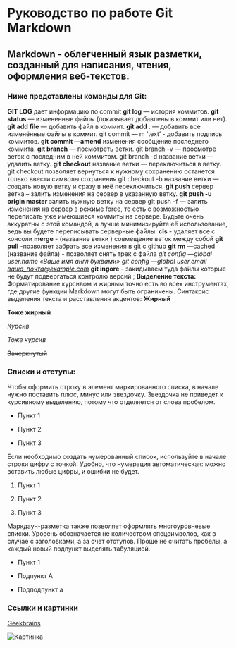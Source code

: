 # Руководство по работе Git Markdown #
## Markdown - облегченный язык разметки, созданный для написания, чтения, оформления веб-текстов. ##
### Ниже представлены команды для Git: ###

**GIT LOG** дает информацию по commit
**git log** — история коммитов.
**git status** — измененные файлы (показывает добавлены в коммит или нет).
**git add file** — добавить файл в коммит.
**git add** . — добавить все изменённые файлы в коммит. git commit — m ‘text’ - добавить подпись коммитов.
**git commit —amend** изменения сообщение последнего коммита.
**git branch** — посмотреть ветки. git branch -v — просмотре веток с последним в ней коммитом. git branch -d название ветки — удалить ветку.
**git checkout** название ветки — переключиться в ветку. git checkout позволяет вернуться к нужному сохранению останется только ввести символы сохранения git checkout -b название ветки — создать новую ветку и сразу в неё переключиться. **git push** сервер ветка – залить изменения на сервер в указанную ветку.
**git push -u origin master** залить нужную ветку на сервер git push -f — залить изменения на сервер в режиме force, то есть с возможностью переписать уже имеющиеся коммиты на сервере. Будьте очень аккуратны с этой командой, а лучше минимизируйте её использование, ведь вы будете переписывать серверные файлы.
**cls** - удаляет все с консоли
**merge** - (название ветки ) совмещение веток между собой
**git pull** -позволяет забрать все изменения в git с github
**git rm** —cached (название файла) - позволяет снять трек с файла
*git config —global user.name «Ваше имя англ буквами»*
*git config —global user.email ваша_почта@example.com*
**git ingore** - закидываем туда файлы которые не будут подвергаться контролю версий ;
**Выделение текста:**
Форматирование курсивом и жирным точно есть во всех инструментах, где другие функции Markdown могут быть ограничены.
Синтаксис выделения текста и расставления акцентов:
__Жирный__


**Тоже жирный**


*Курсив*


_Тоже курсив_


~~Зачеркнутый~~

### Списки и отступы: ###
Чтобы оформить строку в элемент маркированного списка, в начале нужно поставить плюс, минус или звездочку. Звездочка не приведет к курсивному выделению, потому что отделяется от слова пробелом.
- Пункт 1

- Пункт 2

- Пункт 3

Если необходимо создать нумерованный список, используйте в начале строки цифру с точкой. Удобно, что нумерация автоматическая: можно вставить любые цифры, и ошибки не будет.
1. Пункт 1

2. Пункт 2

3. Пункт 3

Маркдаун-разметка также позволяет оформлять многоуровневые списки. Уровень обозначается не количеством спецсимволов, как в случае с заголовками, а за счет отступов. Проще не считать пробелы, а каждый новый подпункт выделять табуляцией.
- Пункт 1

- Подпункт A

- Подподпункт a


### Ссылки и картинки ###
[Geekbrains](https://gb.ru/)

![Картинка](love_box_icon_227664.svg)

